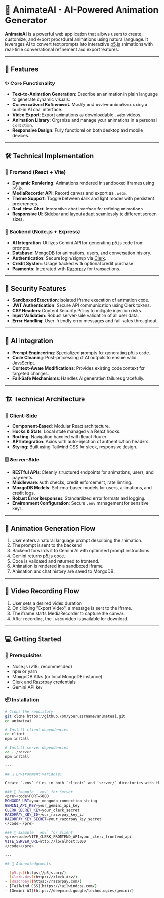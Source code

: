 # 🎨 AnimateAI - AI-Powered Animation Generator

**AnimateAI** is a powerful web application that allows users to create, customize, and export procedural animations using natural language. It leverages AI to convert text prompts into interactive [p5.js](https://p5js.org/) animations with real-time conversational refinement and export features.

---

## 🚀 Features

### ✨ Core Functionality
- **Text-to-Animation Generation**: Describe an animation in plain language to generate dynamic visuals.
- **Conversational Refinement**: Modify and evolve animations using a built-in AI chat interface.
- **Video Export**: Export animations as downloadable `.webm` videos.
- **Animation Library**: Organize and manage your animations in a personal collection.
- **Responsive Design**: Fully functional on both desktop and mobile devices.

---

## 🛠 Technical Implementation

### 🔧 Frontend (React + Vite)
- **Dynamic Rendering**: Animations rendered in sandboxed iframes using p5.js.
- **MediaRecorder API**: Record canvas and export as `.webm`.
- **Theme Support**: Toggle between dark and light modes with persistent preferences.
- **Real-time Chat**: Interactive chat interface for refining animations.
- **Responsive UI**: Sidebar and layout adapt seamlessly to different screen sizes.

### 🧩 Backend (Node.js + Express)
- **AI Integration**: Utilizes Gemini API for generating p5.js code from prompts.
- **Database**: MongoDB for animations, users, and conversation history.
- **Authentication**: Secure login/signup via [Clerk](https://clerk.dev).
- **Credit System**: Usage tracked with optional credit purchase.
- **Payments**: Integrated with [Razorpay](https://razorpay.com/) for transactions.

---

## 🔐 Security Features
- **Sandboxed Execution**: Isolated iframe execution of animation code.
- **JWT Authentication**: Secure API communication using Clerk tokens.
- **CSP Headers**: Content Security Policy to mitigate injection risks.
- **Input Validation**: Robust server-side validation of all user data.
- **Error Handling**: User-friendly error messages and fail-safes throughout.

---

## 🧠 AI Integration

- **Prompt Engineering**: Specialized prompts for generating p5.js code.
- **Code Cleaning**: Post-processing of AI outputs to ensure valid JavaScript.
- **Context-Aware Modifications**: Provides existing code context for targeted changes.
- **Fail-Safe Mechanisms**: Handles AI generation failures gracefully.

---

## 🏗 Technical Architecture

### 🧱 Client-Side
- **Component-Based**: Modular React architecture.
- **Hooks & State**: Local state managed via React hooks.
- **Routing**: Navigation handled with React Router.
- **API Integration**: Axios with auto-injection of authentication headers.
- **Styling**: Built using Tailwind CSS for sleek, responsive design.

### 🗄 Server-Side
- **RESTful APIs**: Cleanly structured endpoints for animations, users, and payments.
- **Middleware**: Auth checks, credit enforcement, rate limiting.
- **MongoDB Models**: Schema-based models for users, animations, and credit logs.
- **Robust Error Responses**: Standardized error formats and logging.
- **Environment Configuration**: Secure `.env` management for sensitive keys.

---

## 🔁 Animation Generation Flow

1. User enters a natural language prompt describing the animation.
2. The prompt is sent to the backend.
3. Backend forwards it to Gemini AI with optimized prompt instructions.
4. Gemini returns p5.js code.
5. Code is validated and returned to frontend.
6. Animation is rendered in a sandboxed iframe.
7. Animation and chat history are saved to MongoDB.

---

## 🎥 Video Recording Flow

1. User sets a desired video duration.
2. On clicking "Export Video", a message is sent to the iframe.
3. The iframe starts MediaRecorder to capture the canvas.
4. After recording, the `.webm` video is available for download.

---

## 💻 Getting Started

### 🧰 Prerequisites
- Node.js (v18+ recommended)
- npm or yarn
- MongoDB Atlas (or local MongoDB instance)
- Clerk and Razorpay credentials
- Gemini API key

### 📦 Installation

```bash
# Clone the repository
git clone https://github.com/yourusername/animateai.git
cd animateai

# Install client dependencies
cd client
npm install

# Install server dependencies
cd ../server
npm install

---

## 🔑 Environment Variables

Create `.env` files in both `client/` and `server/` directories with the following keys:

### 📁 Example `.env` for Server
<pre><code>PORT=5000
MONGODB_URI=your_mongodb_connection_string
GEMINI_API_KEY=your_gemini_api_key
CLERK_SECRET_KEY=your_clerk_secret
RAZORPAY_KEY_ID=your_razorpay_key_id
RAZORPAY_KEY_SECRET=your_razorpay_key_secret
</code></pre>

### 📁 Example `.env` for Client
<pre><code>VITE_CLERK_FRONTEND_API=your_clerk_frontend_api
VITE_SERVER_URL=http://localhost:5000
</code></pre>

---

## 🙌 Acknowledgements

- [p5.js](https://p5js.org/)
- [Clerk.dev](https://clerk.dev/)
- [Razorpay](https://razorpay.com/)
- [Tailwind CSS](https://tailwindcss.com/)
- [Gemini AI](https://deepmind.google/technologies/gemini/)
